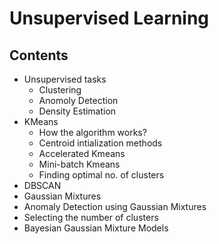 # Unsupervised Learning

## Contents
* Unsupervised tasks
  * Clustering
  * Anomoly Detection
  * Density Estimation
* KMeans
  * How the algorithm works?
  * Centroid intialization methods
  * Accelerated Kmeans
  * Mini-batch Kmeans
  * Finding optimal no. of clusters
* DBSCAN
* Gaussian Mixtures
 * Anomaly Detection using Gaussian Mixtures
 * Selecting the number of clusters
 * Bayesian Gaussian Mixture Models

